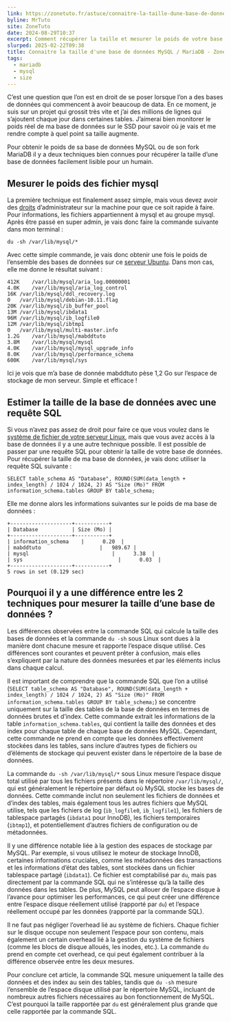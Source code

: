 ```yaml
---
link: https://zonetuto.fr/astuce/connaitre-la-taille-dune-base-de-donnees-mysql-mariadb/
byline: MrTuto
site: ZoneTuto
date: 2024-08-29T10:37
excerpt: Comment récupérer la taille et mesurer le poids de votre base de données MySQL ou MariaDB avec 2 techniques facile
slurped: 2025-02-22T09:38
title: Connaitre la taille d'une base de données MySQL / MariaDB - ZoneTuto
tags:
  - mariadb
  - mysql
  - size
---
```


C’est une question que l’on est en droit de se poser lorsque l’on a des bases de données qui commencent à avoir beaucoup de data. En ce moment, je suis sur un projet qui grossit très vite et j’ai des millions de lignes qui s’ajoutent chaque jour dans certaines tables. J’aimerai bien monitorer le poids réel de ma base de données sur le SSD pour savoir où je vais et me rendre compte à quel point sa taille augmente.

Pour obtenir le poids de sa base de données MySQL ou de son fork MariaDB il y a deux techniques bien connues pour récupérer la taille d’une base de données facilement lisible pour un humain.

## Mesurer le poids des fichier mysql

La première technique est finalement assez simple, mais vous devez avoir des [droits](https://zonetuto.fr/linux/ajouter-les-bonnes-permissions-sur-les-fichiers-et-dossiers-de-wordpress/) d’administrateur sur la machine pour que ce soit rapide à faire. Pour informations, les fichiers appartiennent à mysql et au groupe mysql. Après être passé en super admin, je vais donc faire la commande suivante dans mon terminal :

```
du -sh /var/lib/mysql/*
```

Avec cette simple commande, je vais donc obtenir une fois le poids de l’ensemble des bases de données sur ce [serveur Ubuntu](https://zonetuto.fr/linux/faire-migration-ubuntu-lts-vers-version-superieure/). Dans mon cas, elle me donne le résultat suivant :

```
412K	/var/lib/mysql/aria_log.00000001
4.0K	/var/lib/mysql/aria_log_control
16K	/var/lib/mysql/ddl_recovery.log
0	/var/lib/mysql/debian-10.11.flag
20K	/var/lib/mysql/ib_buffer_pool
13M	/var/lib/mysql/ibdata1
96M	/var/lib/mysql/ib_logfile0
12M	/var/lib/mysql/ibtmp1
0	/var/lib/mysql/multi-master.info
1.2G	/var/lib/mysql/mabddtuto
3.8M	/var/lib/mysql/mysql
4.0K	/var/lib/mysql/mysql_upgrade_info
8.0K	/var/lib/mysql/performance_schema
600K	/var/lib/mysql/sys
```

Ici je vois que m’a base de donnée mabddtuto pèse 1,2 Go sur l’espace de stockage de mon serveur. Simple et efficace !

## Estimer la taille de la base de données avec une requête SQL

Si vous n’avez pas assez de droit pour faire ce que vous voulez dans le [système de fichier de votre serveur Linux](https://zonetuto.fr/linux/comprendre-arborescence-des-dossiers-du-systeme-gnu-unix/), mais que vous avez accès à la base de données il y a une autre technique possible. Il est possible de passer par une requête SQL pour obtenir la taille de votre base de données. Pour récupérer la taille de ma base de données, je vais donc utiliser la requête SQL suivante :

```
SELECT table_schema AS "Database", ROUND(SUM(data_length + index_length) / 1024 / 1024, 2) AS "Size (Mo)" FROM information_schema.tables GROUP BY table_schema;
```

Elle me donne alors les informations suivantes sur le poids de ma base de données :

```
+--------------------+-----------+
| Database           | Size (Mo) |
+--------------------+-----------+
| information_schema    |      0.20  |
| mabddtuto                   |   989.67 |
| mysql                           |      3.38  |
| sys                               |      0.03  |
+--------------------+-----------+
5 rows in set (0.129 sec)
```

## Pourquoi il y a une différence entre les 2 techniques pour mesurer la taille d’une base de données ?

Les différences observées entre la commande SQL qui calcule la taille des bases de données et la commande `du -sh` sous Linux sont dues à la manière dont chacune mesure et rapporte l’espace disque utilisé. Ces différences sont courantes et peuvent prêter à confusion, mais elles s’expliquent par la nature des données mesurées et par les éléments inclus dans chaque calcul.

Il est important de comprendre que la commande SQL que l’on a utilisé (`SELECT table_schema AS "Database", ROUND(SUM(data_length + index_length) / 1024 / 1024, 2) AS "Size (Mo)" FROM information_schema.tables GROUP BY table_schema;`) se concentre uniquement sur la taille des tables de la base de données en termes de données brutes et d’index. Cette commande extrait les informations de la table `information_schema.tables`, qui contient la taille des données et des index pour chaque table de chaque base de données MySQL. Cependant, cette commande ne prend en compte que les données effectivement stockées dans les tables, sans inclure d’autres types de fichiers ou d’éléments de stockage qui peuvent exister dans le répertoire de la base de données.

La commande `du -sh /var/lib/mysql/*` sous Linux mesure l’espace disque total utilisé par tous les fichiers présents dans le répertoire `/var/lib/mysql/`, qui est généralement le répertoire par défaut où MySQL stocke les bases de données. Cette commande inclut non seulement les fichiers de données et d’index des tables, mais également tous les autres fichiers que MySQL utilise, tels que les fichiers de log (`ib_logfile0`, `ib_logfile1`), les fichiers de tablespace partagés (`ibdata1` pour InnoDB), les fichiers temporaires (`ibtmp1`), et potentiellement d’autres fichiers de configuration ou de métadonnées.

Il y une différence notable liée à la gestion des espaces de stockage par MySQL. Par exemple, si vous utilisez le moteur de stockage InnoDB, certaines informations cruciales, comme les métadonnées des transactions et les informations d’état des tables, sont stockées dans un fichier tablespace partagé (`ibdata1`). Ce fichier est comptabilisé par `du`, mais pas directement par la commande SQL qui ne s’intéresse qu’à la taille des données dans les tables. De plus, MySQL peut allouer de l’espace disque à l’avance pour optimiser les performances, ce qui peut créer une différence entre l’espace disque réellement utilisé (rapporté par `du`) et l’espace réellement occupé par les données (rapporté par la commande SQL).

Il ne faut pas négliger l’overhead lié au système de fichiers. Chaque fichier sur le disque occupe non seulement l’espace pour son contenu, mais également un certain overhead lié à la gestion du système de fichiers (comme les blocs de disque alloués, les inodes, etc.). La commande `du` prend en compte cet overhead, ce qui peut également contribuer à la différence observée entre les deux mesures.

Pour conclure cet article, la commande SQL mesure uniquement la taille des données et des index au sein des tables, tandis que `du -sh` mesure l’ensemble de l’espace disque utilisé par le répertoire MySQL, incluant de nombreux autres fichiers nécessaires au bon fonctionnement de MySQL. C’est pourquoi la taille rapportée par `du` est généralement plus grande que celle rapportée par la commande SQL.